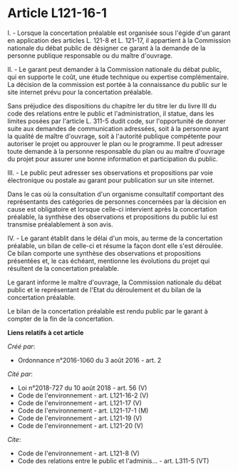 # Article L121-16-1

I. - Lorsque la concertation préalable est organisée sous l'égide d'un garant en application des articles L. 121-8 et L.
121-17, il appartient à la Commission nationale du débat public de désigner ce garant à la demande de la personne publique
responsable ou du maître d'ouvrage. 

II. - Le garant peut demander à la Commission nationale du débat public, qui en supporte le coût, une étude technique ou
expertise complémentaire. La décision de la commission est portée à la connaissance du public sur le site internet prévu pour
la concertation préalable. 

Sans préjudice des dispositions du chapitre Ier du titre Ier du livre III du code des relations entre le public et
l'administration, il statue, dans les limites posées par l'article L. 311-5 dudit code, sur l'opportunité de donner suite aux
demandes de communication adressées, soit à la personne ayant la qualité de maître d'ouvrage, soit à l'autorité publique
compétente pour autoriser le projet ou approuver le plan ou le programme. Il peut adresser toute demande à la personne
responsable du plan ou au maître d'ouvrage du projet pour assurer une bonne information et participation du public. 

III. - Le public peut adresser ses observations et propositions par voie électronique ou postale au garant pour publication
sur un site internet. 

Dans le cas où la consultation d'un organisme consultatif comportant des représentants des catégories de personnes concernées
par la décision en cause est obligatoire et lorsque celle-ci intervient après la concertation préalable, la synthèse des
observations et propositions du public lui est transmise préalablement à son avis. 

IV. - Le garant établit dans le délai d'un mois, au terme de la concertation préalable, un bilan de celle-ci et résume la
façon dont elle s'est déroulée. Ce bilan comporte une synthèse des observations et propositions présentées et, le cas
échéant, mentionne les évolutions du projet qui résultent de la concertation préalable. 

Le garant informe le maître d'ouvrage, la Commission nationale du débat public et le représentant de l'Etat du déroulement et
du bilan de la concertation préalable. 

Le bilan de la concertation préalable est rendu public par le garant à compter de la fin de la concertation.

**Liens relatifs à cet article**

_Créé par_:

  - Ordonnance n°2016-1060 du 3 août 2016 - art. 2

_Cité par_:

  - Loi n°2018-727 du 10 août 2018 - art. 56 (V)
  - Code de l'environnement - art. L121-16-2 (V)
  - Code de l'environnement - art. L121-17 (V)
  - Code de l'environnement - art. L121-17-1 (M)
  - Code de l'environnement - art. L121-19 (V)
  - Code de l'environnement - art. L121-20 (V)

_Cite_:

  - Code de l'environnement - art. L121-8 (V)
  - Code des relations entre le public et l'adminis... - art. L311-5 (VT)
